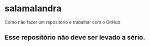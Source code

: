 # salamalandra
Como não fazer um repositório e trabalhar com o GitHub

## Esse repositório não deve ser levado a sério.
